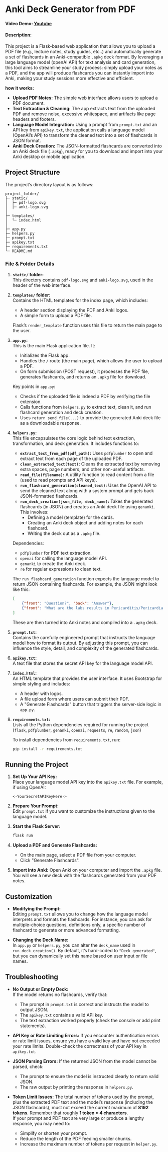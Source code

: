 # Anki Deck Generator from PDF

#### Video Demo:  [Youtube](https://youtu.be/evfhG7unHMM)

#### Description:


This project is a Flask-based web application that allows you to upload a PDF file (e.g., lecture notes, study guides, etc..) and automatically generate a set of flashcards in an Anki-compatible `.apkg` deck format. By leveraging a large language model (openAI API) for text analysis and card generation, this tool aims to streamline your study process: simply upload your notes as a PDF, and the app will produce flashcards you can instantly import into Anki, making your study sessions more effective and efficient.

**how it works:**
- **Upload PDF Notes:** The simple web interface allows users to upload a PDF document.
- **Text Extraction & Cleaning:** The app extracts text from the uploaded PDF and remove noise, excessive whitespace, and artifacts like page headers and footers.
- **Language Model Integration:** Using a prompt from `prompt.txt` and an API key from `apikey.txt`, the application calls a language model (OpenAI’s API) to transform the cleaned text into a set of flashcards in JSON format.
- **Anki Deck Creation:** The JSON-formatted flashcards are converted into an Anki deck file (`.apkg`), ready for you to download and import into your Anki desktop or mobile application.

## Project Structure

The project’s directory layout is as follows:

```
project_folder/
├─ static/
│  ├─ pdf-logo.svg
│  ├─ anki-logo.svg
│
├─ templates/
│  └─ index.html
│
├─ app.py
├─ helpers.py
├─ prompt.txt
├─ apikey.txt
├─ requirements.txt
└─ README.md
```

### File & Folder Details

1. **`static/` folder:**  
   This directory contains `pdf-logo.svg` and `anki-logo.svg`, used in the header of the web interface.

2. **`templates/` folder:**  
   Contains the HTML templates for the index page, which includes:
   - A header section displaying the PDF and Anki logos.
   - A simple form to upload a PDF file.
   
   Flask’s `render_template` function uses this file to return the main page to the user.

3. **`app.py`:**  
   This is the main Flask application file. It:
   - Initializes the Flask app.
   - Handles the `/` route (the main page), which allows the user to upload a PDF.
   - On form submission (POST request), it processes the PDF file, generates flashcards, and returns an `.apkg` file for download.
   
   Key points in `app.py`:
   - Checks if the uploaded file is indeed a PDF by verifying the file extension.
   - Calls functions from `helpers.py` to extract text, clean it, and run flashcard generation and deck creation.
   - Uses `return send_file(...)` to provide the generated Anki deck file as a downloadable response.

4. **`helpers.py`:**  
   This file encapsulates the core logic behind text extraction, transformation, and deck generation. It includes functions to:
   - **`extract_text_from_pdf(pdf_path)`:** Uses `pdfplumber` to open and extract text from each page of the uploaded PDF.
   - **`clean_extracted_text(text)`:** Cleans the extracted text by removing extra spaces, page numbers, and other non-useful artifacts.
   - **`read_file(filename)`:** A utility function to read content from a file (used to read prompts and API keys).
   - **`run_flashcard_generation(cleaned_text)`:** Uses the OpenAI API to send the cleaned text along with a system prompt and gets back JSON-formatted flashcards.
   - **`run_deck_creation(json_file, deck_name)`:** Takes the generated flashcards (in JSON) and creates an Anki deck file using `genanki`. This involves:
     - Defining a model (template) for the cards.
     - Creating an Anki deck object and adding notes for each flashcard.
     - Writing the deck out as a `.apkg` file.

   Dependencies:
   - `pdfplumber` for PDF text extraction.
   - `openai` for calling the language model API.
   - `genanki` to create the Anki deck.
   - `re` for regular expressions to clean text.
   
   The `run_flashcard_generation` function expects the language model to return JSON containing flashcards. For example, the JSON might look like this:
   ```json
   [
       {"front": "Question?", "back": "Answer"},
       {"front": "What are the labs results in Pericarditis/Pericardial Tamponade?", "back": "CBC has ↑WBC, ↑ CRP, ↑ ESR, ↑ Cr, TSH/T4 shows hypothyroidism sometimes."}
   ]
   ```
   
   These are then turned into Anki notes and compiled into a `.apkg` deck.

5. **`prompt.txt`:**  
   Contains the carefully engineered prompt that instructs the language model how to format its output. By adjusting this prompt, you can influence the style, detail, and complexity of the generated flashcards.

6. **`apikey.txt`:**  
   A text file that stores the secret API key for the language model API.

7. **`index.html`:**  
   An HTML template that provides the user interface. It uses Bootstrap for simple styling and includes:
   - A header with logos.
   - A file upload form where users can submit their PDF.
   - A "Generate Flashcards" button that triggers the server-side logic in `app.py`.

7. **`requirements.txt`:**  
   Lists all the Python dependencies required for running the project (`flask`, `pdfplumber`, `genanki`, `openai`, `requests`,  `re`, `random`, `json`)

   To install dependencies from `requirements.txt`, run:
   ```bash
   pip install -r requirements.txt
   ```

## Running the Project

1. **Set Up Your API Key:**  
   Place your language model API key into the `apikey.txt` file. For example, if using OpenAI:
   ```text
   <-YourSecretAPIKeyHere->
   ```

2. **Prepare Your Prompt:**  
   Edit `prompt.txt` if you want to customize the instructions given to the language model.

3. **Start the Flask Server:**
   ```bash
   flask run
   ```
4. **Upload a PDF and Generate Flashcards:**
   - On the main page, select a PDF file from your computer.
   - Click "Generate Flashcards".

5. **Import into Anki:**
   Open Anki on your computer and import the `.apkg` file. You will see a new deck with the flashcards generated from your PDF notes.

## Customization

- **Modifying the Prompt:**  
  Editing `prompt.txt` allows you to change how the language model interprets and formats the flashcards. For instance, you can ask for multiple-choice questions, definitions only, a specific number of flashcard to generate or more advanced formatting.

- **Changing the Deck Name:**  
  In `app.py` or `helpers.py`, you can alter the `deck_name` used in `run_deck_creation()`. By default, it’s hard-coded to `"Deck_generated"`, but you can dynamically set this name based on user input or file names.

## Troubleshooting

- **No Output or Empty Deck:**  
  If the model returns no flashcards, verify that:
  - The prompt in `prompt.txt` is correct and instructs the model to output JSON.
  - The `apikey.txt` contains a valid API key.
  - The text extraction worked properly (check the console or add print statements).

- **API Key or Rate Limiting Errors:**
  If you encounter authentication errors or rate limit issues, ensure you have a valid key and have not exceeded your rate limits. Double-check the correctness of your API key in `apikey.txt`.

- **JSON Parsing Errors:**
  If the returned JSON from the model cannot be parsed, check:
  - The prompt to ensure the model is instructed clearly to return valid JSON.
  - The raw output by printing the response in `helpers.py`.

- **Token Limit Issues:**
  The total number of tokens used by the prompt, plus the extracted PDF text and the model’s response (including the JSON flashcards), must not exceed the current maximum of **8192 tokens**. Remember that roughly **1 token ≈ 4 characters**.  
  If your prompt and PDF text are very large or produce a lengthy response, you may need to:
  - Simplify or shorten your prompt.
  - Reduce the length of the PDF feeding smaller chunks.
  - Increase the maximum number of tokens per request in `helper.py`.
